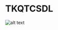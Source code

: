 # TKQTCSDL

![alt text]([http://url/to/img.png](https://github.com/dinhduclam/TKQTCSDL/blob/index_tuning/Cai_dat_Adventure_Works.png))
